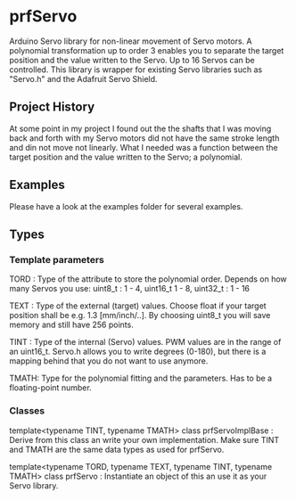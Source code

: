 # prfServo
Arduino Servo library for non-linear movement of Servo motors. A polynomial transformation up to order 3 enables you to separate the target position and the value written to the Servo. Up to 16 Servos can be controlled. This library is wrapper for existing Servo libraries such as "Servo.h" and the Adafruit Servo Shield.

## Project History
At some point in my project I found out the the shafts that I was moving back and forth with my Servo motors did not have the same stroke length and din not move not linearly. What I needed was a function between the target position and the value written to the Servo; a polynomial.

## Examples
Please have a look at the examples folder for several examples.

## Types
### Template parameters
TORD : Type of the attribute to store the polynomial order. Depends on how many Servos you use: uint8_t : 1 - 4, uint16_t 1 - 8, uint32_t : 1 - 16

TEXT : Type of the external (target) values. Choose float if your target position shall be e.g. 1.3 [mm/inch/..]. By choosing uint8_t you will save memory and still have 256 points. 

TINT : Type of the internal (Servo) values. PWM values are in the range of an uint16_t. Servo.h allows you to write degrees (0-180), but there is a mapping behind that you do not want to use anymore.

TMATH: Type for the polynomial fitting and the parameters. Has to be a floating-point number.

### Classes
template<typename TINT, typename TMATH> class prfServoImplBase : Derive from this class an write your own implementation. Make sure TINT and TMATH are the same data types as used for prfServo.

template<typename TORD, typename TEXT, typename TINT, typename TMATH> class prfServo : Instantiate an object of this an use it as your Servo library.
